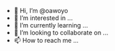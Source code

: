 - 👋 Hi, I’m @oawoyo
- 👀 I’m interested in ...
- 🌱 I’m currently learning ...
- 💞️ I’m looking to collaborate on ...
- 📫 How to reach me ...

<!---
oawoyo/oawoyo is a ✨ special ✨ repository because its `README.md` (this file) appears on your GitHub profile.
You can click the Preview link to take a look at your changes.
--->
